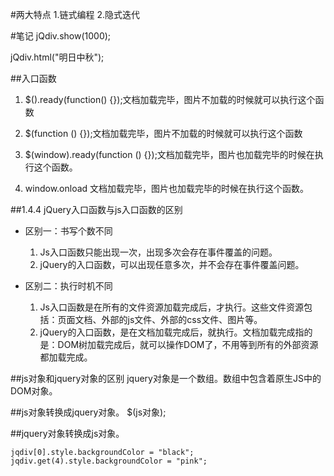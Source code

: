 #两大特点
1.链式编程  2.隐式迭代



#笔记
jQdiv.show(1000);

jQdiv.html("明日中秋");



##入口函数
1. $().ready(function() {});文档加载完毕，图片不加载的时候就可以执行这个函数

1. $(function () {});文档加载完毕，图片不加载的时候就可以执行这个函数

1. $(window).ready(function () {});文档加载完毕，图片也加载完毕的时候在执行这个函数。

1. window.onload  文档加载完毕，图片也加载完毕的时候在执行这个函数。



##1.4.4	jQuery入口函数与js入口函数的区别

- 区别一：书写个数不同
	1. Js入口函数只能出现一次，出现多次会存在事件覆盖的问题。
	1. jQuery的入口函数，可以出现任意多次，并不会存在事件覆盖问题。
	
	
- 区别二：执行时机不同
	1. Js入口函数是在所有的文件资源加载完成后，才执行。这些文件资源包括：页面文档、外部的js文件、外部的css文件、图片等。
	1. jQuery的入口函数，是在文档加载完成后，就执行。文档加载完成指的是：DOM树加载完成后，就可以操作DOM了，不用等到所有的外部资源都加载完成。
	
	
	
##js对象和jquery对象的区别
jquery对象是一个数组。数组中包含着原生JS中的DOM对象。	
	
	
	
##js对象转换成jquery对象。     $(js对象);

	
			
##jquery对象转换成js对象。
```
jqdiv[0].style.backgroundColor = "black";
jqdiv.get(4).style.backgroundColor = "pink";
```
	
	
	
	
	
	
	
	
	
	
	
	
	
	
	
	
	
	
	
	
	
	
	
	
	
	
	
	
	
